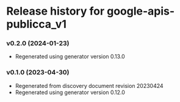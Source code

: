 # Release history for google-apis-publicca_v1

### v0.2.0 (2024-01-23)

* Regenerated using generator version 0.13.0

### v0.1.0 (2023-04-30)

* Regenerated from discovery document revision 20230424
* Regenerated using generator version 0.12.0

